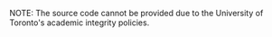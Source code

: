 NOTE: The source code cannot be provided due to the University of Toronto's academic integrity policies.

